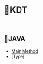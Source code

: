 # 🎹KDT

<br>

## 🎼JAVA

- [Main Method](https://github.com/GitHub-MSW/KDT/blob/main/JAVA/Main%20Method.md)<br>
- [Type]<br>

